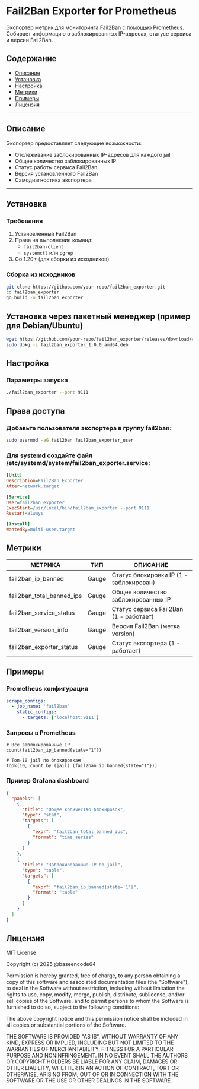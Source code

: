 # Fail2Ban Exporter for Prometheus

Экспортер метрик для мониторинга Fail2Ban с помощью Prometheus. Собирает информацию о заблокированных IP-адресах, статусе сервиса и версии Fail2Ban.

## Содержание
- [Описание](#описание)
- [Установка](#установка)
- [Настройка](#настройка)
- [Метрики](#метрики)
- [Примеры](#примеры)
- [Лицензия](#лицензия)

---

## Описание
Экспортер предоставляет следующие возможности:
- Отслеживание заблокированных IP-адресов для каждого jail
- Общее количество заблокированных IP
- Статус работы сервиса Fail2Ban
- Версия установленного Fail2Ban
- Самодиагностика экспортера

---

## Установка

### Требования
1. Установленный Fail2Ban
2. Права на выполнение команд:
    - `fail2ban-client`
    - `systemctl` или `pgrep`
3. Go 1.20+ (для сборки из исходников)

### Сборка из исходников
```bash
git clone https://github.com/your-repo/fail2ban_exporter.git
cd fail2ban_exporter
go build -o fail2ban_exporter
```
## Установка через пакетный менеджер (пример для Debian/Ubuntu)
```bash
wget https://github.com/your-repo/fail2ban_exporter/releases/download/v1.0.0/fail2ban_exporter_1.0.0_amd64.deb
sudo dpkg -i fail2ban_exporter_1.0.0_amd64.deb
```
## Настройка
### Параметры запуска
```bash 
./fail2ban_exporter --port 9111
```
## Права доступа
### Добавьте пользователя экспортера в группу fail2ban:
```bash 
sudo usermod -aG fail2ban fail2ban_exporter_user
```
### Для systemd создайте файл /etc/systemd/system/fail2ban_exporter.service:
```ini 
[Unit]
Description=Fail2Ban Exporter
After=network.target

[Service]
User=fail2ban_exporter
ExecStart=/usr/local/bin/fail2ban_exporter --port 9111
Restart=always

[Install]
WantedBy=multi-user.target
```
## Метрики
| МЕТРИКА                   | ТИП | ОПИСАНИЕ                               |
|---------------------------|-----|----------------------------------------|
| fail2ban_ip_banned        |Gauge| Статус блокировки IP (1 - заблокирован) |
| fail2ban_total_banned_ips |Gauge| Общее количество заблокированных IP    |
| fail2ban_service_status   |Gauge| Статус сервиса Fail2Ban (1 - работает) |
| fail2ban_version_info     |Gauge| Версия Fail2Ban (метка version)        |
| fail2ban_exporter_status  |Gauge| Статус экспортера (1 - работает)       |

## Примеры
### Prometheus конфигурация
```yaml 
scrape_configs:
  - job_name: 'fail2ban'
    static_configs:
      - targets: ['localhost:9111']
```
### Запросы в Prometheus
```promql
# Все заблокированные IP
count(fail2ban_ip_banned{state="1"})

# Топ-10 jail по блокировкам
topk(10, count by (jail) (fail2ban_ip_banned{state="1"}))
```
### Пример Grafana dashboard
```json
{
  "panels": [
    {
      "title": "Общее количество блокировок",
      "type": "stat",
      "targets": [
        {
          "expr": "fail2ban_total_banned_ips",
          "format": "time_series"
        }
      ]
    },
    {
      "title": "Заблокированные IP по jail",
      "type": "table",
      "targets": [
        {
          "expr": "fail2ban_ip_banned{state='1'}",
          "format": "table"
        }
      ]
    }
  ]
}
```
## Лицензия
MIT License

Copyright (c) 2025 @baseencode64

Permission is hereby granted, free of charge, to any person obtaining a copy
of this software and associated documentation files (the "Software"), to deal
in the Software without restriction, including without limitation the rights
to use, copy, modify, merge, publish, distribute, sublicense, and/or sell
copies of the Software, and to permit persons to whom the Software is
furnished to do so, subject to the following conditions:

The above copyright notice and this permission notice shall be included in all
copies or substantial portions of the Software.

THE SOFTWARE IS PROVIDED "AS IS", WITHOUT WARRANTY OF ANY KIND, EXPRESS OR
IMPLIED, INCLUDING BUT NOT LIMITED TO THE WARRANTIES OF MERCHANTABILITY,
FITNESS FOR A PARTICULAR PURPOSE AND NONINFRINGEMENT. IN NO EVENT SHALL THE
AUTHORS OR COPYRIGHT HOLDERS BE LIABLE FOR ANY CLAIM, DAMAGES OR OTHER
LIABILITY, WHETHER IN AN ACTION OF CONTRACT, TORT OR OTHERWISE, ARISING FROM,
OUT OF OR IN CONNECTION WITH THE SOFTWARE OR THE USE OR OTHER DEALINGS IN THE
SOFTWARE.
